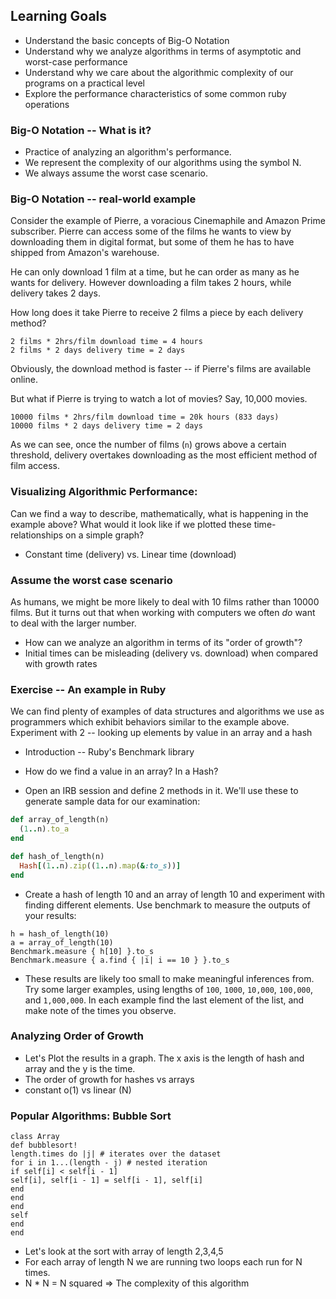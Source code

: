 ## Learning Goals

* Understand the basic concepts of Big-O Notation
* Understand why we analyze algorithms in terms of asymptotic and
  worst-case performance
* Understand why we care about the algorithmic complexity of our
  programs on a practical level
* Explore the performance characteristics of some common ruby operations


### Big-O Notation -- What is it?

* Practice of analyzing an algorithm's performance.
* We represent the complexity of our algorithms using the symbol N.
* We always assume the worst case scenario.


### Big-O Notation -- real-world example

Consider the example of Pierre, a voracious Cinemaphile and Amazon Prime
subscriber. Pierre can access some of the films he wants to view by
downloading them in digital format, but some of them he has to have
shipped from Amazon's warehouse.

He can only download 1 film at a time, but he can order as many as he
wants for delivery. However downloading a film takes 2 hours, while
delivery takes 2 days.

How long does it take Pierre to receive 2 films a piece by each delivery
method?

```
2 films * 2hrs/film download time = 4 hours
2 films * 2 days delivery time = 2 days
```


Obviously, the download method is faster -- if Pierre's films are
available online.

But what if Pierre is trying to watch a lot of movies? Say, 10,000
movies.

```
10000 films * 2hrs/film download time = 20k hours (833 days)
10000 films * 2 days delivery time = 2 days
```

As we can see, once the number of films (`n`) grows above a
certain threshold, delivery overtakes downloading as the most efficient
method of film access.


### Visualizing Algorithmic Performance:

Can we find a way to describe, mathematically, what is happening in the
example above? What would it look like if we plotted these
time-relationships on a simple graph?

* Constant time (delivery) vs. Linear time (download)


### Assume the worst case scenario

As humans, we might be more likely to deal with 10 films rather than
10000 films. But it turns out that when working with computers we often
_do_ want to deal with the larger number.

* How can we analyze an algorithm in terms of its "order of growth"?
* Initial times can be misleading (delivery vs. download) when compared
  with growth rates


### Exercise -- An example in Ruby

We can find plenty of examples of data structures and algorithms
we use as programmers which exhibit behaviors similar to the example
above. Experiment with 2 -- looking up elements by value in an array and
a hash


* Introduction -- Ruby's Benchmark library
* How do we find a value in an array? In a Hash?


* Open an IRB session and define 2 methods in it. We'll use these to
   generate sample data for our examination:

```ruby
def array_of_length(n)
  (1..n).to_a
end

def hash_of_length(n)
  Hash[(1..n).zip((1..n).map(&:to_s))]
end
```


* Create a hash of length 10 and an array of length 10 and experiment
   with finding different elements. Use benchmark to measure the outputs
   of your results:

```
h = hash_of_length(10)
a = array_of_length(10)
Benchmark.measure { h[10] }.to_s
Benchmark.measure { a.find { |i| i == 10 } }.to_s
```
* These results are likely too small to make meaningful inferences
   from. Try some larger examples, using lengths of `100`, `1000`,
   `10,000`, `100,000`, and `1,000,000`. In each example find the last
   element of the list, and make note of the times you observe.
      
      
      
         



### Analyzing Order of Growth

* Let's Plot the results in a graph. The x axis is the length of hash and array and the y is the time.
* The order of growth for hashes vs arrays 
* constant o(1) vs linear (N)


### Popular Algorithms: Bubble Sort

```
class Array
def bubblesort!
length.times do |j| # iterates over the dataset
for i in 1...(length - j) # nested iteration
if self[i] < self[i - 1]
self[i], self[i - 1] = self[i - 1], self[i]
end
end
end
self
end
end
```
* Let's look at the sort with array of length 2,3,4,5
* For each array of length N we are running two loops each run for N times.
* N * N = N squared => The complexity of this algorithm